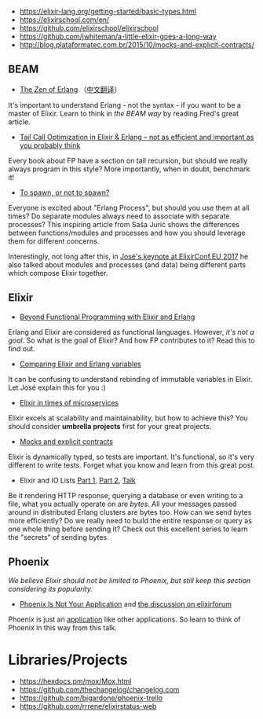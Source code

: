 - https://elixir-lang.org/getting-started/basic-types.html
- https://elixirschool.com/en/
- https://github.com/elixirschool/elixirschool
- https://github.com/jwhiteman/a-little-elixir-goes-a-long-way
- http://blog.plataformatec.com.br/2015/10/mocks-and-explicit-contracts/

## BEAM

* [The Zen of Erlang](http://ferd.ca/the-zen-of-erlang.html) （[中文翻译](http://blog.aquarhead.me/2016/09/the-zen-of-erlang)）

It's important to understand Erlang - not the syntax - if you want to be a master of Elixir.
Learn to think in *the BEAM way* by reading Fred's great article.

* [Tail Call Optimization in Elixir & Erlang – not as efficient and important as you probably think](https://pragtob.wordpress.com/2016/06/16/tail-call-optimization-in-elixir-erlang-not-as-efficient-and-important-as-you-probably-think/)

Every book about FP have a section on tail recursion, but should we really always program in this style? More importantly, when in doubt, benchmark it!

* [To spawn, or not to spawn?](http://theerlangelist.com/article/spawn_or_not)

Everyone is excited about "Erlang Process", but should you use them at all times? Do separate modules always need to associate with separate processes? This inspiring article from Saša Jurić shows the differences between functions/modules and processes and how you should leverage them for different concerns.

Interestingly, not long after this, in [José's keynote at ElixirConf.EU 2017](https://youtu.be/IZvpKhA6t8A?t=20m51s) he also talked about modules and processes (and data) being different parts which compose Elixir together.

## Elixir

* [Beyond Functional Programming with Elixir and Erlang](http://blog.plataformatec.com.br/2016/05/beyond-functional-programming-with-elixir-and-erlang/)

Erlang and Elixir are considered as functional languages. However, *it's not a goal*.
So what is the goal of Elixir? And how FP contributes to it? Read this to find out.

* [Comparing Elixir and Erlang variables](http://blog.plataformatec.com.br/2016/01/comparing-elixir-and-erlang-variables/)

It can be confusing to understand rebinding of immutable variables in Elixir.
Let José explain this for you :)

* [Elixir in times of microservices](http://blog.plataformatec.com.br/2015/06/elixir-in-times-of-microservices/)

Elixir excels at scalability and maintainability, but how to achieve this?
You should consider **umbrella projects** first for your great projects.

* [Mocks and explicit contracts](http://blog.plataformatec.com.br/2015/10/mocks-and-explicit-contracts/)

Elixir is dynamically typed, so tests are important. It's functional, so it's very
different to write tests. Forget what you know and learn from this great post.

* Elixir and IO Lists [Part 1](https://www.bignerdranch.com/blog/elixir-and-io-lists-part-1-building-output-efficiently/), [Part 2](https://www.bignerdranch.com/blog/elixir-and-io-lists-part-2-io-lists-in-phoenix/), [Talk](https://www.youtube.com/watch?v=zZxBL-lV9uA)

Be it rendering HTTP response, querying a database or even writing to a file, what you actually operate on are *bytes*. All your messages passed around in distributed Erlang clusters are bytes too. How can we send bytes more efficiently? Do we really need to build the entire response or query as one whole thing before sending it? Check out this excellent series to learn the "secrets" of sending bytes.

## Phoenix

*We believe Elixir should not be limited to Phoenix, but still keep this section considering its popularity.*

* [Phoenix Is Not Your Application](http://www.elixirconf.eu/elixirconf2016/lance-halvorsen)
and [the discussion on elixirforum](https://elixirforum.com/t/phoenix-is-not-your-application-questions/735)

Phoenix is just an [application](http://elixir-lang.org/docs/stable/elixir/Application.html)
like other applications. So learn to think of Phoenix in this way from this talk.

# Libraries/Projects
- https://hexdocs.pm/mox/Mox.html
- https://github.com/thechangelog/changelog.com
- https://github.com/bigardone/phoenix-trello
- https://github.com/rrrene/elixirstatus-web
